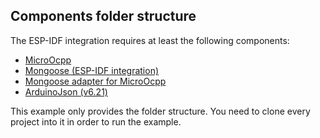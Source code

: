 ## Components folder structure

The ESP-IDF integration requires at least the following components:

- [MicroOcpp](https://github.com/matth-x/MicroOcpp)
- [Mongoose (ESP-IDF integration)](https://github.com/cesanta/mongoose-esp-idf)
- [Mongoose adapter for MicroOcpp](https://github.com/matth-x/MicroOcppMongoose)
- [ArduinoJson (v6.21)](https://github.com/bblanchon/ArduinoJson)

This example only provides the folder structure. You need to clone every project into it in order to run the example.
